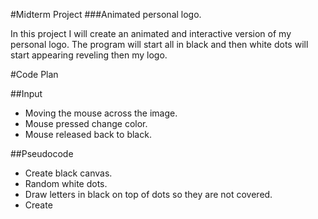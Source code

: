 #Midterm Project
###Animated personal logo.

In this project I will create an animated and interactive version of my personal logo. The program will start all in black and then white dots will start appearing reveling then my logo. 

#Code Plan

##Input

- Moving the mouse across the image.
- Mouse pressed change color.
- Mouse released back to black.

##Pseudocode

-	Create black canvas.
-	Random white dots.
-	Draw letters in black on top of dots so they are not covered.
-	Create 








